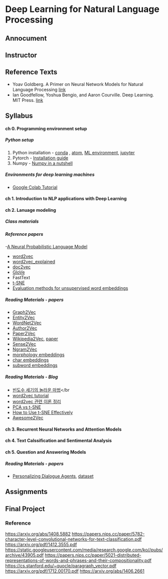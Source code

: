 # Deep Learning for Natural Language Processing
## Annocument

## Instructor

## Reference Texts
- Yoav Goldberg. A Primer on Neural Network Models for Natural Language Processing [link](https://piazza-resources.s3.amazonaws.com/iyaaxqe1yxg7fm/iybxmq5nkds6ln/goldberg_2017_book_draft_20170123.pdf?X-Amz-Algorithm=AWS4-HMAC-SHA256&X-Amz-Credential=ASIAR6AWVCBXWF65RCFJ%2F20180829%2Fus-east-1%2Fs3%2Faws4_request&X-Amz-Date=20180829T162708Z&X-Amz-Expires=10800&X-Amz-SignedHeaders=host&X-Amz-Security-Token=FQoGZXIvYXdzELz%2F%2F%2F%2F%2F%2F%2F%2F%2F%2FwEaDA4Ikbvz0RVbmEPA%2ByK3A9ufABeW09UhdDhdszEV8NatB5PNYjoKy6uroe9iiIkOHa9IFEXlelehO0fRQKm2Ncdmv7VBYggvOzrjLbrWwQEpHPi7UAlUhYKJA53yaT5zrp46abmMzyhR%2FeIG383dPFgSe2wo5vBJ3geUvhaD7siTN1MdNNnlLTKDVYzeh8K05veAkVbineQgGkCrs%2FK0xzdwFM6nEZYOn2XFNx6hE8mgGEBi5FWwUstDGa%2BJzxpIbFN0dWFV20LW%2Fz%2BNO3BY8tat7WGd0oznAX8t%2BhkmwNCD9pWcAP9eiFq1VRGd0BKHAsElpNJv6D7NffYWYarMV7C2DK6XkZwQNp9IhaLx0wCDcKCkpgYjufZPFy78ias2JVBFvr7Z5d3dAA9UhRoZDeJ1CkM3FIc%2BqxvcdRyHlTCX9NEKFccdT8AuzXtudaIe%2BrS26TCEwWVigD64pGKgSAljP67hgy%2FXTZSlWS0Zxwi2r8mrOZSmSyCPllOwA9u%2F1x2s%2Fq3KTMQwygZm%2BuYcizy8HdBqQ6z9ZI5eIkGpYzsLNcggzzImFi0lH8%2BKGdSv7a4EiSOV8GLmLnW1VtpTPYb49TbZgp8o9vSZ3AU%3D&X-Amz-Signature=5da24611e5df7f801d9eb16cee57806b0f4fac840a51868277e81b8ca08041a4)
- Ian Goodfellow, Yoshua Bengio, and Aaron Courville. Deep Learning. MIT Press. [link](https://github.com/janishar/mit-deep-learning-book-pdf)


## Syllabus
#### ch 0. Programming environment setup
##### Python setup
  1. Python installation - [conda](https://www.youtube.com/watch?v=lqSNOIPGbns&index=5&list=PLBHVuYlKEkUJcXrgVu-bFx-One095BJ8I) , [atom](https://www.youtube.com/watch?v=cCxfLSIDfrk&index=6&list=PLBHVuYlKEkUJcXrgVu-bFx-One095BJ8I), [ML environment](https://www.youtube.com/watch?v=P4dOSb0jcUw&index=7&list=PLBHVuYlKEkUKnfbWvRCrwSuSeYh_QUlRl), [jupyter](https://www.youtube.com/watch?v=Hz_k_0sOv-w&index=8&list=PLBHVuYlKEkUKnfbWvRCrwSuSeYh_QUlRl)
  2. Pytorch - [Installation guide](./setup/README.md)
  3. Numpy - [Numpy in a nutshell](https://www.youtube.com/watch?v=aHthqCgsSFs&list=PLBHVuYlKEkULZLnKLzRq1CnNBOBlBTkqp)

##### Environments for deep learning machines
  - [Google Colab Tutorial](https://medium.com/deep-learning-turkey/google-colab-free-gpu-tutorial-e113627b9f5d)


#### ch 1. Introduction to NLP applications with Deep Learning
#### ch 2. Lanuage modeling
##### Class materials

##### Reference papers
-[A Neural Probabilistic Language Model](http://www.jmlr.org/papers/volume3/bengio03a/bengio03a.pdf)
- [word2vec](https://papers.nips.cc/paper/5021-distributed-representations-of-words-and-phrases-and-their-compositionality.pdf)
- [word2vec_explained](https://arxiv.org/pdf/1402.3722.pdf)
- [doc2vec](https://cs.stanford.edu/~quocle/paragraph_vector.pdf)
- [GloVe](https://nlp.stanford.edu/pubs/glove.pdf)
- FastText
- [t-SNE](https://lvdmaaten.github.io/publications/papers/JMLR_2008.pdf)
- [Evaluation methods for unsupervised word embeddings](http://aclweb.org/anthology/D15-1036)

##### Reading Materials - papers
- [Graph2Vec](https://link.springer.com/chapter/10.1007/978-3-319-73198-8_9)
- [Entity2Vec](http://www.di.unipi.it/~ottavian/files/wsdm15_fel.pdf)
- [WordNet2Vec](https://arxiv.org/abs/1606.03335)
- [Author2Vec](https://www.microsoft.com/en-us/research/publication/author2vec-learning-author-representations-by-combining-content-and-link-information/)
- [Paper2Vec](https://arxiv.org/pdf/1703.06587.pdf)
- [Wikipedia2Vec](https://wikipedia2vec.github.io/wikipedia2vec/), [paper](http://www.aclweb.org/anthology/K16-1025)
- [Sense2Vec](https://arxiv.org/abs/1511.06388)
- [Ngram2Vec](http://www.aclweb.org/anthology/D17-1023)
- [morphology embeddings](http://aclweb.org/anthology/W/W13/W13-3512.pdf)
- [char embeddings](http://aclweb.org/anthology/D15-1176)
- [subword embeddings](http://aclweb.org/anthology/Q/Q17/Q17-1010.pdf)

##### Reading Materials - Blog
- [빈도수 세기의 놀라운 마법](https://ratsgo.github.io/from%20frequency%20to%20semantics/2017/03/11/embedding/)</br
- [word2vec tutorial](http://mccormickml.com/2016/04/19/word2vec-tutorial-the-skip-gram-model/)
- [word2vec 관련 이론 정리](https://shuuki4.wordpress.com/2016/01/27/word2vec-%EA%B4%80%EB%A0%A8-%EC%9D%B4%EB%A1%A0-%EC%A0%95%EB%A6%AC/)
- [PCA vs t-SNE](https://medium.com/@luckylwk/visualising-high-dimensional-datasets-using-pca-and-t-sne-in-python-8ef87e7915b)
- [How to Use t-SNE Effectively](https://distill.pub/2016/misread-tsne/)
- [Awesome2Vec](https://github.com/MaxwellRebo/awesome-2vec)


#### ch 3. Recurrent Neural Networks and Attention Models
#### ch 4. Text Calssification and Sentimental Analysis
#### ch 5. Question and Answering Models

##### Reading Materials - papers
- [
Personalizing Dialogue Agents](https://arxiv.org/abs/1801.07243), [dataset](http://parl.ai/)
 <!-- </br> 4. [GloVe paper]() </br> 5. [FastText paper]()| N/A |
| Recurrent Neural Networks and Attention Models   |  | |
| Text Classificagtion and Sentimental Analysis      |  | |
| Machine Translation  |  | |
| QA Systems      |  | |
| Dependency Parsing      |  | |
| Speech Recognition and Text to Speech     |  | |
| Unsupervised and Semi-supervised Learning of Structure      |  | |
| Advanced Search Algorithms      |  | | -->
<!--
   * Word Embedding Methods(Lecture01~02)
       * BOW, CBOW, skip-gram
   * Classification
       * [Text-CNN (Yoon Kim, 2015)](https://arxiv.org/abs/1408.5882)
       * [Text-CNN Character-level](https://papers.nips.cc/paper/5782-character-level-convolutional-networks-for-text-classification.pdf)
       * RNN
       * [GRU](https://arxiv.org/pdf/1412.3555.pdf)
       * [LSTM](https://static.googleusercontent.com/media/research.google.com/ko//pubs/archive/43905.pdf)
   * Machine translation
       * [Seq2Seq](https://arxiv.org/abs/1409.3215)
   * Text ganeration
       * [GAN](https://arxiv.org/abs/1406.2661)
       * [Text-generation](https://arxiv.org/pdf/1712.00170.pdf)
   * Chat-bot
       * Implement seq2seq chat-bot -->


## Assignments

## Final Project



### Reference
https://arxiv.org/abs/1408.5882
https://papers.nips.cc/paper/5782-character-level-convolutional-networks-for-text-classification.pdf
https://arxiv.org/pdf/1412.3555.pdf
https://static.googleusercontent.com/media/research.google.com/ko//pubs/archive/43905.pdf
https://papers.nips.cc/paper/5021-distributed-representations-of-words-and-phrases-and-their-compositionality.pdf
https://cs.stanford.edu/~quocle/paragraph_vector.pdf
https://arxiv.org/pdf/1712.00170.pdf
https://arxiv.org/abs/1406.2661
